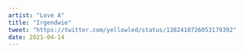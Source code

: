 ```yaml
---
artist: "Love A"
title: "Irgendwie"
tweet: "https://twitter.com/yellowled/status/1382410726053179392"
date: 2021-04-14
---
```

